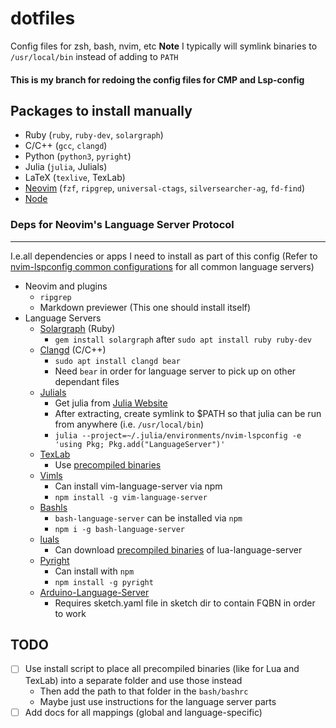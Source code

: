 # dotfiles
Config files for zsh, bash, nvim, etc
**Note** I typically will symlink binaries to `/usr/local/bin` instead of adding to `PATH`

#### This is my branch for redoing the config files for CMP and Lsp-config

## Packages to install manually
- Ruby (`ruby`, `ruby-dev`, `solargraph`)
- C/C++ (`gcc`, `clangd`)
- Python (`python3`, `pyright`)
- Julia (`julia`, Julials)
- LaTeX (`texlive`, TexLab)
- [Neovim](https://neovim.io/) (`fzf`, `ripgrep`, `universal-ctags`, `silversearcher-ag`, `fd-find`)
- [Node](https://nodejs.org/en/)

### Deps for Neovim's Language Server Protocol
---
I.e.all dependencies or apps I need to install as part of this config (Refer to
[nvim-lspconfig common
configurations](https://github.com/neovim/nvim-lspconfig/blob/master/doc/server_configurations.md)
for all common language servers)
- Neovim and plugins
    - `ripgrep`
    - Markdown previewer (This one should install itself)
- Language Servers
    - [Solargraph](https://github.com/neovim/nvim-lspconfig/blob/master/doc/server_configurations.md#solargraph) (Ruby)
        - `gem install solargraph` after `sudo apt install ruby ruby-dev`
    - [Clangd](https://github.com/neovim/nvim-lspconfig/blob/master/doc/server_configurations.md#clangd) (C/C++)
        - `sudo apt install clangd bear`
        - Need `bear` in order for language server to pick up on other dependant files
    - [Julials](https://github.com/neovim/nvim-lspconfig/blob/master/doc/server_configurations.md#julials)
        - Get julia from [Julia Website](julialang.com)
        - After extracting, create symlink to $PATH so that julia can be run from anywhere (i.e. `/usr/local/bin`)
        - `julia --project=~/.julia/environments/nvim-lspconfig -e 'using Pkg; Pkg.add("LanguageServer")'`
    - [TexLab](https://github.com/neovim/nvim-lspconfig/blob/master/doc/server_configurations.md#texlab)
        - Use [precompiled binaries](https://github.com/latex-lsp/texlab/releases)
    - [Vimls](https://github.com/neovim/nvim-lspconfig/blob/master/doc/server_configurations.md#vimls)
        - Can install vim-language-server via npm
        - `npm install -g vim-language-server`
    - [Bashls](https://github.com/neovim/nvim-lspconfig/blob/master/doc/server_configurations.md#bashls)
        - `bash-language-server` can be installed via `npm`
        - `npm i -g bash-language-server`
    - [luals](https://github.com/luals/lua-language-server)
        - Can download [precompiled binaries](https://github.com/sumneko/lua-language-server/releases) of lua-language-server
    - [Pyright](https://github.com/neovim/nvim-lspconfig/blob/master/doc/server_configurations.md#pyright)
        - Can install with `npm`
        - `npm install -g pyright`
    - [Arduino-Language-Server](https://github.com/arduino/arduino-language-server)
        - Requires sketch.yaml file in sketch dir to contain FQBN in order to work

## TODO
- [ ] Use install script to place all precompiled binaries (like for Lua and TexLab) into a separate folder and use those instead
    - Then add the path to that folder in the `bash/bashrc`
    - Maybe just use instructions for the language server parts
- [ ] Add docs for all mappings (global and language-specific)
